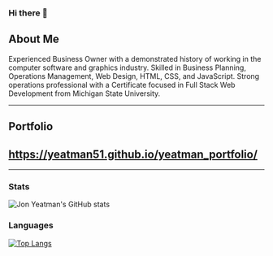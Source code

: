 ### Hi there 👋

<!-- <img src="readme_banner.png" alt="header photo"><br> -->

## About Me
Experienced Business Owner with a demonstrated history of working in the computer software and graphics industry. Skilled in Business Planning, Operations Management, Web Design, HTML, CSS, and JavaScript. Strong operations professional with a Certificate focused in Full Stack Web Development from Michigan State University.

---

## Portfolio
https://yeatman51.github.io/yeatman_portfolio/
---

---

### Stats

![Jon Yeatman's GitHub stats](https://github-readme-stats.vercel.app/api?username=Yeatman51&show_icons=true&theme=radical)

### Languages

[![Top Langs](https://github-readme-stats.vercel.app/api/top-langs/?username=Yeatman51)](https://github.com/Yeatman51/github-readme-stats)

<!--
**Yeatman51/yeatman51** is a ✨ _special_ ✨ repository because its `README.md` (this file) appears on your GitHub profile.

Here are some ideas to get you started:

- 🔭 I’m currently working on ...
- 🌱 I’m currently learning ...
- 👯 I’m looking to collaborate on ...
- 🤔 I’m looking for help with ...
- 💬 Ask me about ...
- 📫 How to reach me: ...
- 😄 Pronouns: ...
- ⚡ Fun fact: ...
-->
